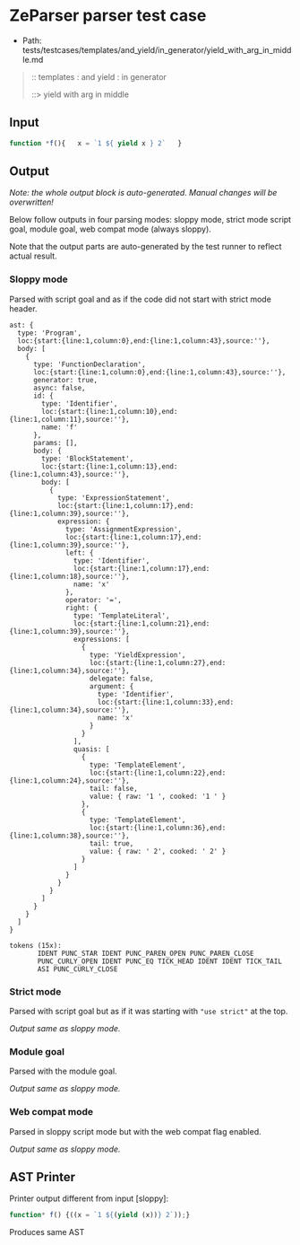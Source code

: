 # ZeParser parser test case

- Path: tests/testcases/templates/and_yield/in_generator/yield_with_arg_in_middle.md

> :: templates : and yield : in generator
>
> ::> yield with arg in middle

## Input

`````js
function *f(){   x = `1 ${ yield x } 2`   }
`````

## Output

_Note: the whole output block is auto-generated. Manual changes will be overwritten!_

Below follow outputs in four parsing modes: sloppy mode, strict mode script goal, module goal, web compat mode (always sloppy).

Note that the output parts are auto-generated by the test runner to reflect actual result.

### Sloppy mode

Parsed with script goal and as if the code did not start with strict mode header.

`````
ast: {
  type: 'Program',
  loc:{start:{line:1,column:0},end:{line:1,column:43},source:''},
  body: [
    {
      type: 'FunctionDeclaration',
      loc:{start:{line:1,column:0},end:{line:1,column:43},source:''},
      generator: true,
      async: false,
      id: {
        type: 'Identifier',
        loc:{start:{line:1,column:10},end:{line:1,column:11},source:''},
        name: 'f'
      },
      params: [],
      body: {
        type: 'BlockStatement',
        loc:{start:{line:1,column:13},end:{line:1,column:43},source:''},
        body: [
          {
            type: 'ExpressionStatement',
            loc:{start:{line:1,column:17},end:{line:1,column:39},source:''},
            expression: {
              type: 'AssignmentExpression',
              loc:{start:{line:1,column:17},end:{line:1,column:39},source:''},
              left: {
                type: 'Identifier',
                loc:{start:{line:1,column:17},end:{line:1,column:18},source:''},
                name: 'x'
              },
              operator: '=',
              right: {
                type: 'TemplateLiteral',
                loc:{start:{line:1,column:21},end:{line:1,column:39},source:''},
                expressions: [
                  {
                    type: 'YieldExpression',
                    loc:{start:{line:1,column:27},end:{line:1,column:34},source:''},
                    delegate: false,
                    argument: {
                      type: 'Identifier',
                      loc:{start:{line:1,column:33},end:{line:1,column:34},source:''},
                      name: 'x'
                    }
                  }
                ],
                quasis: [
                  {
                    type: 'TemplateElement',
                    loc:{start:{line:1,column:22},end:{line:1,column:24},source:''},
                    tail: false,
                    value: { raw: '1 ', cooked: '1 ' }
                  },
                  {
                    type: 'TemplateElement',
                    loc:{start:{line:1,column:36},end:{line:1,column:38},source:''},
                    tail: true,
                    value: { raw: ' 2', cooked: ' 2' }
                  }
                ]
              }
            }
          }
        ]
      }
    }
  ]
}

tokens (15x):
       IDENT PUNC_STAR IDENT PUNC_PAREN_OPEN PUNC_PAREN_CLOSE
       PUNC_CURLY_OPEN IDENT PUNC_EQ TICK_HEAD IDENT IDENT TICK_TAIL
       ASI PUNC_CURLY_CLOSE
`````

### Strict mode

Parsed with script goal but as if it was starting with `"use strict"` at the top.

_Output same as sloppy mode._

### Module goal

Parsed with the module goal.

_Output same as sloppy mode._

### Web compat mode

Parsed in sloppy script mode but with the web compat flag enabled.

_Output same as sloppy mode._

## AST Printer

Printer output different from input [sloppy]:

````js
function* f() {((x = `1 ${(yield (x))} 2`));}
````

Produces same AST
